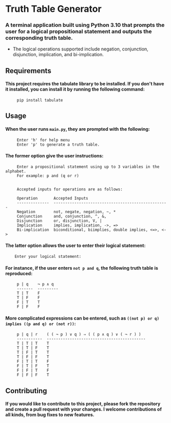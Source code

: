 # Truth Table Generator
### A terminal application built using Python 3.10 that prompts the user for a logical propositional statement and outputs the corresponding truth table.

* The logical operations supported include negation, conjunction, disjunction, implication, and bi-implication.



## Requirements
#### This project requires the tabulate library to be installed. If you don't have it installed, you can install it by running the following command:

         pip install tabulate
         
         
         
## Usage
#### When the user runs `main.py`, they are prompted with the following:

         Enter 'h' for help menu
         Enter 'p' to generate a truth table.


#### The former option give the user instructions:

         Enter a propositional statement using up to 3 variables in the alphabet.
         For example: p and (q or r)


         Accepted inputs for operations are as follows:

         Operation       Accepted Inputs
         --------------  --------------------------------------------------
         Negation        not, negate, negation, ~, *
         Conjunction     and, conjunction, ^, &,
         Disjunction     or, disjunction, V, |
         Implication     implies, implication, ->, =>
         Bi-implication  biconditional, biimplies, double implies, <=>, <->
         
         
#### The latter option allows the user to enter their logical statement:

        Enter your logical statement:
        
        
#### For instance, if the user enters `not p and q`, the following truth table is reproduced:

         p | q    ¬ p ∧ q 
         -------  ---------
         T | T    F
         T | F    F
         F | T    T
         F | F    F        
         
         
#### More complicated expressions can be entered, such as `((not p) or q) implies ((p and q) or (not r))`:

         p | q | r    ( ( ¬ p ) ∨ q ) ⇒ ( ( p ∧ q ) ∨ ( ¬ r ) )
         -----------  -------------------------------------------
         T | T | T    T
         T | T | F    T
         T | F | T    T
         T | F | F    T
         F | T | T    F
         F | T | F    T
         F | F | T    F
         F | F | F    T



## Contributing
#### If you would like to contribute to this project, please fork the repository and create a pull request with your changes. I welcome contributions of all kinds, from bug fixes to new features.
